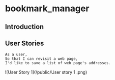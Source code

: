 # bookmark_manager

Introduction
-------

User Stories
----------

```
As a user,
So that I can revisit a web page,
I'd like to save a list of web page's addresses.
```
![User Story 1](/public/User story 1 .png)